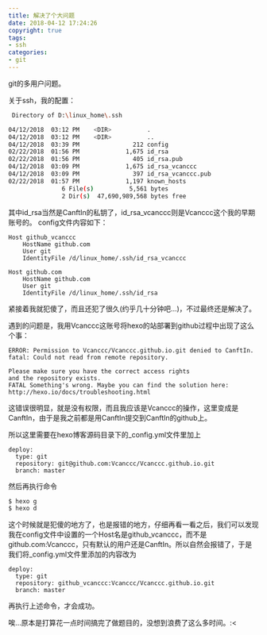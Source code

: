 ```yaml
---
title: 解决了个大问题
date: 2018-04-12 17:24:26
copyright: true
tags: 
- ssh
categories: 
- git
---
```

git的多用户问题。

关于ssh，我的配置：
```sh
 Directory of D:\linux_home\.ssh

04/12/2018  03:12 PM    <DIR>          .
04/12/2018  03:12 PM    <DIR>          ..
04/12/2018  03:39 PM               212 config
02/22/2018  01:56 PM             1,675 id_rsa
02/22/2018  01:56 PM               405 id_rsa.pub
04/12/2018  03:09 PM             1,675 id_rsa_vcanccc
04/12/2018  03:09 PM               397 id_rsa_vcanccc.pub
02/22/2018  01:57 PM             1,197 known_hosts
               6 File(s)          5,561 bytes
               2 Dir(s)  47,690,989,568 bytes free
```
其中id_rsa当然是CanftIn的私钥了，id_rsa_vcanccc则是Vcanccc这个我的早期账号的。
config文件内容如下：
```
Host github_vcanccc
    HostName github.com
    User git
    IdentityFile /d/linux_home/.ssh/id_rsa_vcanccc

Host github.com
    HostName github.com
    User git
    IdentityFile /d/linux_home/.ssh/id_rsa
```

紧接着我就犯傻了，而且还犯了很久(约乎几十分钟吧...)，不过最终还是解决了。

遇到的问题是，我用Vcanccc这账号将hexo的站部署到github过程中出现了这么个事：

```
ERROR: Permission to Vcanccc/Vcanccc.github.io.git denied to CanftIn.
fatal: Could not read from remote repository.

Please make sure you have the correct access rights
and the repository exists.
FATAL Something's wrong. Maybe you can find the solution here: http://hexo.io/docs/troubleshooting.html
```
这错误很明显，就是没有权限，而且我应该是Vcanccc的操作，这里变成是CanftIn，由于是我之前都是用CanftIn提交到CanftIn的github上。

所以这里需要在hexo博客源码目录下的_config.yml文件里加上

```
deploy:
  type: git
  repository: git@github.com:Vcanccc/Vcanccc.github.io.git
  branch: master
```
然后再执行命令 

```sh
$ hexo g
$ hexo d
```
这个时候就是犯傻的地方了，也是报错的地方，仔细再看一看之后，我们可以发现我在config文件中设置的一个Host名是github_vcanccc，而不是github.com:Vcanccc，只有默认的用户还是CanftIn。所以自然会报错了，于是我们将_config.yml文件里添加的内容改为

```
deploy:
  type: git
  repository: github_vcanccc:Vcanccc/Vcanccc.github.io.git
  branch: master
```

再执行上述命令，才会成功。


唉...原本是打算花一点时间搞完了做题目的，没想到浪费了这么多时间。:<